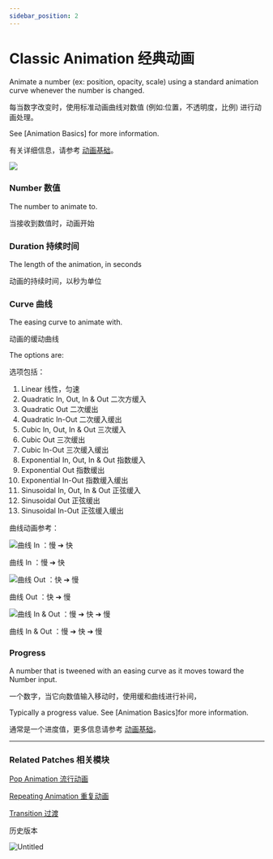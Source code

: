 ```yaml
---
sidebar_position: 2
---
```


# Classic Animation 经典动画

Animate a number (ex: position, opacity, scale) using a standard animation curve whenever the number is changed.

每当数字改变时，使用标准动画曲线对数值 (例如:位置，不透明度，比例) 进行动画处理。

See [Animation Basics] for more information.

有关详细信息，请参考 [动画基础](./../Patch%20Editor/Animations.md)。

![](https://s3.us-west-2.amazonaws.com/secure.notion-static.com/3dac0a9f-76e2-467d-b233-8c22bc7f89c2/Untitled.png?X-Amz-Algorithm=AWS4-HMAC-SHA256&X-Amz-Content-Sha256=UNSIGNED-PAYLOAD&X-Amz-Credential=AKIAT73L2G45EIPT3X45%2F20220602%2Fus-west-2%2Fs3%2Faws4_request&X-Amz-Date=20220602T151035Z&X-Amz-Expires=86400&X-Amz-Signature=bd57eea89d2330c58aa53fbb5709bc776459cf48f61ad1896c35e969feb9c4f4&X-Amz-SignedHeaders=host&response-content-disposition=filename%20%3D%22Untitled.png%22&x-id=GetObject)

### Number 数值

The number to animate to.

当接收到数值时，动画开始

### Duration 持续时间

The length of the animation, in seconds

动画的持续时间，以秒为单位

### Curve 曲线

The easing curve to animate with.

动画的缓动曲线

The options are:

选项包括：

1. Linear 线性，匀速
2. Quadratic In, Out, In & Out 二次方缓入
3. Quadratic Out 二次缓出
4. Quadratic In-Out 二次缓入缓出
5. Cubic In, Out, In & Out 三次缓入
6. Cubic Out 三次缓出
7. Cubic In-Out 三次缓入缓出
8. Exponential In, Out, In & Out 指数缓入
9. Exponential Out 指数缓出
10. Exponential In-Out 指数缓入缓出
11. Sinusoidal In, Out, In & Out 正弦缓入
12. Sinusoidal Out 正弦缓出
13. Sinusoidal In-Out 正弦缓入缓出

曲线动画参考：

![曲线 In ：慢 ➔ 快](https://upload-images.jianshu.io/upload_images/4055792-fa685c0913c4d066.gif?imageMogr2/auto-orient/strip|imageView2/2/w/560/format/webp)

曲线 In ：慢 ➔ 快

![曲线 Out ：快 ➔ 慢](https://upload-images.jianshu.io/upload_images/4055792-79e434cb948a8458.gif?imageMogr2/auto-orient/strip|imageView2/2/w/560/format/webp)

曲线 Out ：快 ➔ 慢

![曲线 In & Out ：慢 ➔ 快 ➔ 慢](https://upload-images.jianshu.io/upload_images/4055792-cfd0105a21169d5d.gif?imageMogr2/auto-orient/strip|imageView2/2/w/560/format/webp)

曲线 In & Out ：慢 ➔ 快 ➔ 慢

### Progress

A number that is tweened with an easing curve as it moves toward the Number input.

一个数字，当它向数值输入移动时，使用缓和曲线进行补间，

Typically a progress value. See [Animation Basics]for more information.

通常是一个进度值，更多信息请参考 [动画基础](./../Patch%20Editor/Animations.md)。

---

### Related Patches 相关模块

[Pop Animation 流行动画](./Pop%20Animation.md)

[Repeating Animation 重复动画](./Repeating%20Animation.md)

[Transition 过渡](./../Utility/Transition.md)

历史版本

![Untitled](https://s3.us-west-2.amazonaws.com/secure.notion-static.com/e3882800-16f2-4c05-96b4-bc0ca194b84d/Untitled.png?X-Amz-Algorithm=AWS4-HMAC-SHA256&X-Amz-Content-Sha256=UNSIGNED-PAYLOAD&X-Amz-Credential=AKIAT73L2G45EIPT3X45%2F20220602%2Fus-west-2%2Fs3%2Faws4_request&X-Amz-Date=20220602T151116Z&X-Amz-Expires=86400&X-Amz-Signature=5f91100aa0d363c0871f29dcaf83d1f3693a1bf590e037050ef27d655c7bcb66&X-Amz-SignedHeaders=host&response-content-disposition=filename%20%3D%22Untitled.png%22&x-id=GetObject)

